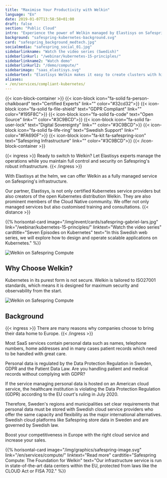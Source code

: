 ```yaml
---
title: "Maximise Your Productivity with Welkin"
language: "En"
date: 2019-01-07T13:58:58+01:00
draft: false
section: "Public Cloud"
intro: "Experience the power of Welkin managed by Elastisys on Safespring's infrastructure."
background: "safespring-kubernetes-background.svg"
card: "safespring_background_medtech.jpg"
socialmedia: "safespring_social_01.jpg"
sidebarlinkname: "Watch the video series (Swedish)"
sidebarlinkurl: "/webinar/kubernetes-15-principles/"
sidebarlinkname2: "Watch demo"
sidebarlinkurl2: "/demo/compute/"
sidebarimage: "saas_elastisys.svg"
sidebartext: "Elastisys Welkin makes it easy to create clusters with high regulatory compliance, while we ensure your infrastructure is optimised for your specific needs."
aliases:
- /en/services/compliant-kubernetes/
---
```


{{< icon-block-container >}}
    {{< icon-block icon="fa-solid fa-person-chalkboard" text="Certified Experts" link="" color="#32cd32">}}
    {{< icon-block icon="fa-solid fa-file-shield" text="GDPR Compliant" link="" color="#195F8C">}}
    {{< icon-block icon="fa-solid fa-code" text="Open Source" link="" color="#3C9BCD">}}
    {{< icon-block icon="fa-solid fa-user-lock" text="Digital Sovereignty" link="" color="#3C9BCD">}}
    {{< icon-block icon="fa-solid fa-life-ring" text="Swedish Support" link="" color="#FA690F">}}
    {{< icon-block icon="fa-kit fa-safespring-icon" text="Safespring Infrastructure" link="" color="#3C9BCD">}}
{{< /icon-block-container >}}

{{< ingress >}}
Ready to switch to Welkin? Let Elastisys experts manage the operations while you maintain full control and security on Safespring's robust infrastructure.
{{< /ingress >}}

With Elastisys at the helm, we can offer Welkin as a fully managed service on Safespring's infrastructure.

Our partner, Elastisys, is not only certified Kubernetes service providers but also creators of the open Kubernetes distribution Welkin. They are also prominent members of the Cloud Native community. We offer not only managed services but also customised training and consultations.
{{< distance >}}

{{% horisontal-card image="/img/event/cards/safespring-gabriel-lars.jpg" link="/webinar/kubernetes-15-principles/" linktext="Watch the video series" cardtitle="Seven Episodes on Kubernetes" text="In this Swedish web series, we will explore how to design and operate scalable applications on Kubernetes." %}}

![Welkin on Safespring Compute](/img/saas/elastisys-safespring-compliant-kubernetes-pyramid.svg)

## Why Choose Welkin?
Kubernetes in its purest form is not secure. Welkin is tailored to ISO27001 standards, which means it is designed for maximum security and observability from the start.

![Welkin on Safespring Compute](/img/saas/safespring-compliant-kubernetes-chart.svg)

## Background
{{< ingress >}}
There are many reasons why companies choose to bring their data home to Europe.
{{< /ingress >}}

Most SaaS services contain personal data such as names, telephone numbers, home addresses and in many cases patient records which need to be handled with great care.

Personal data is regulated by the Data Protection Regulation in Sweden, GDPR and the Patient Data Law. Are you handling patient and medical records without complying with GDPR?

If the service managing personal data is hosted on an American cloud service, the healthcare institution is violating the Data Protection Regulation (GDPR) according to the EU court's ruling in July 2020.

Therefore, Sweden's regions and municipalities set clear requirements that personal data must be stored with Swedish cloud service providers who offer the same capacity and flexibility as the major international alternatives. Swedish cloud platforms like Safespring store data in Sweden and are governed by Swedish law.

Boost your competitiveness in Europe with the right cloud service and increase your sales.

{{% horisontal-card image="/img/graphics/safespring-image.svg" link="/en/services/compute/" linktext="Read more" cardtitle="Safespring Compute: The Foundation for Welkin" text="Our infrastructure service is run in state-of-the-art data centers within the EU, protected from laws like the CLOUD Act or FISA 702." %}}
